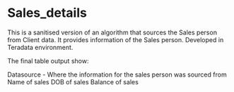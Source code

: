 # Sales_details

This is a sanitised version of an algorithm that sources the Sales person from Client data. It provides information of the Sales person. Developed in Teradata environment.

The final table output show:

Datasource - Where the information for the sales person was sourced from
Name of sales
DOB of sales
Balance of sales
